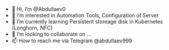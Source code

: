 - 👋 Hi, I’m @Abdullaev0
- 👀 I’m interested in Automation Tools, Configuration of Server
- 🌱 I’m currently learning Persistent storeage disk in Kubernetes (Longhorn, NFC)
- 💞️ I’m looking to collaborate on ...
- 📫 How to reach me via Telegram @abdullaev999

<!---
Abdullaev0/Abdullaev0 is a ✨ special ✨ repository because its `README.md` (this file) appears on your GitHub profile.
You can click the Preview link to take a look at your changes.
--->
